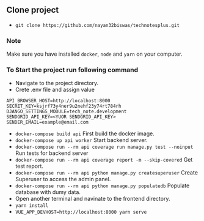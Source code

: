 ## Clone project
- `git clone https://github.com/nayan32biswas/technotesplus.git`

### Note

Make sure you have installed `docker`, `node` and `yarn` on your computer.

### To Start the project run following command
- Navigate to the project directory.
- Crete .env file and assign value
```
API_BROWSER_HOST=http://localhost:8000
SECRET_KEY=ksjrf73y4ner9u2nehf23y74rt784rh
DJANGO_SETTINGS_MODULE=tech_note.development
SENDGRID_API_KEY=<YUOR SENDGRID_API_KEY>
SENDER_EMAIL=example@email.com
```
- `docker-compose build api` First build the docker image.
- `docker-compose up api worker` Start backend server.
- `docker-compose run --rm api coverage run manage.py test --noinput` Run tests for backend server
- `docker-compose run --rm api coverage report -m --skip-covered` Get test report.
- `docker-compose run --rm api python manage.py createsuperuser` Create Superuser to access the admin panel.
- `docker-compose run --rm api python manage.py populatedb` Populate database with dumy data.
- Open another terminal and navinate to the frontend directory.
- `yarn install`
- `VUE_APP_DEVHOST=http://localhost:8000 yarn serve`
